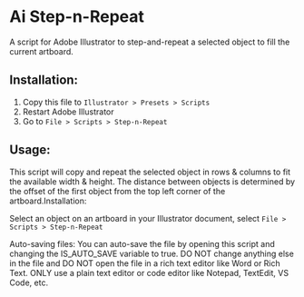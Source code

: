 # Ai Step-n-Repeat

A script for Adobe Illustrator to step-and-repeat a selected object to fill the current artboard.

## Installation:

1. Copy this file to `Illustrator > Presets > Scripts`
2. Restart Adobe Illustrator
3. Go to `File > Scripts > Step-n-Repeat`

## Usage:

This script will copy and repeat the selected object in rows & columns
to fit the available width & height. The distance between objects is determined
by the offset of the first object from the top left corner of the artboard.Installation:

Select an object on an artboard in your Illustrator document, select `File > Scripts > Step-n-Repeat`

Auto-saving files: You can auto-save the file by opening this script and changing the IS_AUTO_SAVE variable to true. DO NOT change anything else in the file and DO NOT open the file in a rich text editor like Word or Rich Text. ONLY use a plain text editor or code editor like Notepad, TextEdit, VS Code, etc.